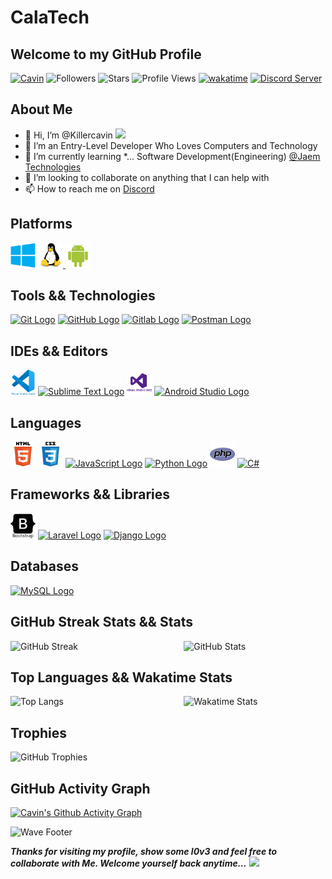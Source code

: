 <!-- Killercavin@CalaTech -->

# CalaTech

## Welcome to my GitHub Profile

[![Cavin](https://img.shields.io/badge/Cavin-<COLOR>.svg)](https://shields.io/)
![Followers](https://img.shields.io/github/followers/Killercavin?label=Follow&style=social&style=plastic)
![Stars](https://img.shields.io/github/stars/Killercavin?affiliations=OWNER%2CCOLLABORATOR&style=social&style=plastic&color=gold)
![Profile Views](https://komarev.com/ghpvc/?username=Killercavin&color=green&style=plastic)
[![wakatime](https://wakatime.com/badge/user/0a629113-4a07-4f00-baa2-ec03ce250a02.svg?style=plastic)](https://wakatime.com/@0a629113-4a07-4f00-baa2-ec03ce250a02)
[![Discord Server](https://img.shields.io/discord/950481728068263976?color=blueviolet&logo=Discord&style=plastic)](https://discord.gg/GnrKuFSaUC)

## About Me

- 👋 Hi, I’m @Killercavin <img src="https://emojis.slackmojis.com/emojis/images/1588315024/8823/hyperkitty.gif?1588315024" width="25"></h3>
- 👀 I’m an Entry-Level Developer Who Loves Computers and Technology
- 🌱 I’m currently learning *... Software Development(Engineering) [@Jaem Technologies](https://jaemtechnologies.com/)
- 💞️ I’m looking to collaborate on anything that I can help with
- 📫 How to reach me on [Discord](https://discordapp.com/users/1296)

## Platforms

<a href="https://www.microsoft.com/en-us/windows" target="_blank"><img src="https://raw.githubusercontent.com/devicons/devicon/master/icons/windows8/windows8-original.svg" alt="Windows Logo" width="40" height="40"></a>
<a href="https://www.linux.org/" target="_blank"><img src="https://raw.githubusercontent.com/devicons/devicon/master/icons/linux/linux-original.svg" alt="Linux Logo" width="40" height="40">
<a href="https://www.android.com/" target="_blank"><img src="https://raw.githubusercontent.com/devicons/devicon/master/icons/android/android-original.svg" alt="Android Logo" width="40" height="40"></a>

## Tools && Technologies

<a href="https://git-scm.com/" target="_blank"><img src="https://www.vectorlogo.zone/logos/git-scm/git-scm-icon.svg" alt="Git Logo" width="40" height="40"></a>
</a><a href="https://github.com/" target="_blank"><img src="https://techstack-generator.vercel.app/github-icon.svg" alt="GitHub Logo" width="40" height="40"></a>
</a><a href="https://gitlab.com" target="_blank"><img src="https://about.gitlab.com/images/press/logo/png/gitlab-icon-rgb.png" alt="Gitlab Logo" width="40" height="40"></a>
</a><a href="https://postman.com/" target="_blank"><img src="https://voyager.postman.com/logo/postman-logo-icon-orange.svg" alt="Postman Logo" width="40" height="40"></a>

## IDEs && Editors

<a href="https://code.visualstudio.com/" target="_blank"><img src="https://raw.githubusercontent.com/devicons/devicon/master/icons/vscode/vscode-original-wordmark.svg" alt="Visual Studio Code Logo" width="40" height="40"></a>
<a href="https://www.sublimetext.com/" target="_blank"><img src="https://www.sublimetext.com/images/icon.png" alt="Sublime Text Logo" width="40" height="40"></a>
<a href="https://visualstudio.microsoft.com/" target="_blank"><img src="https://raw.githubusercontent.com/devicons/devicon/master/icons/visualstudio/visualstudio-plain-wordmark.svg" alt="Visual Studio Logo" width="40" height="40"></a>
<a href="https://developer.android.com/studio" target="_blank"><img src="https://developer.android.com/studio/images/studio-icon.svg" alt="Android Studio Logo" width="40" height="40"></a>

## Languages

<a href="https://www.w3.org/html/" target="_blank"><img src="https://raw.githubusercontent.com/devicons/devicon/master/icons/html5/html5-original-wordmark.svg" alt="HTML5 Logo" width="40" height="40"></a>
<a href="https://www.w3schools.com/css/" target="_blank"><img src="https://raw.githubusercontent.com/devicons/devicon/master/icons/css3/css3-original-wordmark.svg" alt="CSS3 Logo" width="40" height="40"></a>
<a href="https://developer.mozilla.org/en-US/docs/Web/JavaScript" target="_blank"><img src="https://techstack-generator.vercel.app/js-icon.svg" alt="JavaScript Logo" width="50" height="50"></a>
<a href="https://www.python.org/" target="_blank"><img src="https://techstack-generator.vercel.app/python-icon.svg" alt="Python Logo" width="40" height="40"></a>
<a href="https://www.php.net/" target="_blank"><img src="https://raw.githubusercontent.com/devicons/devicon/master/icons/php/php-original.svg" alt="PHP Logo" width="40" height="40"></a>
<a href="https://learn.microsoft.com/en-us/dotnet/csharp/" target="_blank" rel="noreferrer"> <img src="https://techstack-generator.vercel.app/csharp-icon.svg" alt="C#" width="40" height="40"/></a>

## Frameworks && Libraries

<a href="https://getbootstrap.com" target="_blank"><img src="https://raw.githubusercontent.com/devicons/devicon/master/icons/bootstrap/bootstrap-plain-wordmark.svg" alt="Bootstrap Logo" width="40" height="40"></a>
<a href="https://www.laravel.com/" target="_blank"><img src="https://laravel.com/img/logomark.min.svg" alt="Laravel Logo" width="40" height="40"></a>
<a href="https://www.djangoproject.com/" target="_blank"><img src="https://techstack-generator.vercel.app/django-icon.svg" alt="Django Logo" width="40" height="40"></a>

## Databases

<a href="https://www.mysql.com/" target="_blank"><img src="https://techstack-generator.vercel.app/mysql-icon.svg" alt="MySQL Logo" width="40" height="40"></a>

<!-- <a href="https://www.postgresql.org/"><img src="https://raw.githubusercontent.com/devicons/devicon/master/icons/postgresql/postgresql-original.svg" alt="PostgreSQL Logo" width="40" height="40"></a><a href="https://www.mongodb.com/" target="_blank"><img src="https://raw.githubusercontent.com/devicons/devicon/master/icons/mongodb/mongodb-original.svg" alt="MongoDB Logo" width="40" height="40"></a><img src="https://raw.githubusercontent.com/devicons/devicon/master/icons/sqlite/sqlite-original.svg" alt="SQLite Logo" width="40" height="40"></a> -->

## GitHub Streak Stats && Stats

<p style="display: flex; justify-content: space-between;" float="left">
  <img src="https://github-readme-streak-stats.herokuapp.com/?user=Killercavin&theme=outrun" alt="GitHub Streak" style="width: 48%; height: auto;">
  <img src="https://github-readme-stats.vercel.app/api?username=Killercavin&show_icons=true&theme=algolia" alt="GitHub Stats" style="width: 45%; height: auto;">
</p>

## Top Languages && Wakatime Stats

<p style="display: flex; justify-content: space-between;" float="left">
  <img src="https://github-readme-stats.vercel.app/api/top-langs/?username=Killercavin&theme=yeblu&limit=15&layout=compact" alt="Top Langs" style="width: 32%; height: auto;"/>
  <img src="https://github-readme-stats.vercel.app/api/wakatime?username=Killercavin&hide_border=true&layout=compact&hide_title=false&langs_count=15&range=all_time&theme=blue-green" alt="Wakatime Stats" style="width: 45%; height: auto;"/>

## Trophies

![GitHub Trophies](https://github-profile-trophy.vercel.app/?username=Killercavin&row=1&column=10)

## GitHub Activity Graph

[![Cavin's Github Activity Graph](https://github-readme-activity-graph.vercel.app/graph?username=Killercavin&bg_color=c8d4ff&color=0a0a9e&line=134e9e&point=003b40&area=true&hide_border=true)](https://github.com/Killercavin/github-readme-activity-graph)

![Wave Footer](https://capsule-render.vercel.app/api?type=waving&color=0:25faaa,100:fa50e5&height=120&section=footer)

***Thanks for visiting my profile, show some l0v3 and feel free to collaborate with Me. Welcome yourself back anytime...*** <img src="https://emojis.slackmojis.com/emojis/images/1588315024/8823/hyperkitty.gif?1588315024" width="25"></h3>

<!-- End -->
